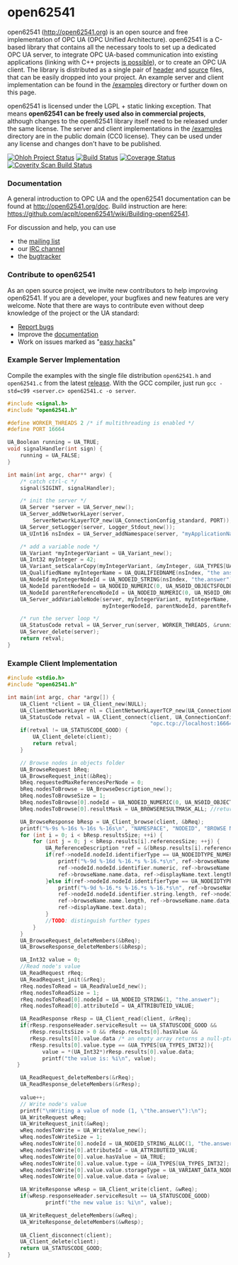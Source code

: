 open62541
=========

open62541 (http://open62541.org) is an open source and free implementation of OPC UA (OPC Unified Architecture). open62541 is a C-based library that contains all the necessary tools to set up a dedicated OPC UA server, to integrate OPC UA-based communication into existing applications (linking with C++ projects [is possible](examples/server.cpp)), or to create an OPC UA client. The library is distributed as a single pair of [header](http://open62541.org/open62541.h) and [source](http://open62541.org/open62541.c) files, that can be easily dropped into your project. An example server and client implementation can be found in the [/examples](examples/) directory or further down on this page.

open62541 is licensed under the LGPL + static linking exception. That means **open62541 can be freely used also in commercial projects**, although changes to the open62541 library itself need to be released under the same license. The server and client implementations in the [/examples](examples/) directory are in the public domain (CC0 license). They can be used under any license and changes don't have to be published.

[![Ohloh Project Status](https://www.ohloh.net/p/open62541/widgets/project_thin_badge.gif)](https://www.ohloh.net/p/open62541)
[![Build Status](https://travis-ci.org/acplt/open62541.png?branch=master)](https://travis-ci.org/acplt/open62541)
[![Coverage Status](https://coveralls.io/repos/acplt/open62541/badge.png?branch=master)](https://coveralls.io/r/acplt/open62541?branch=master)
[![Coverity Scan Build Status](https://scan.coverity.com/projects/1864/badge.svg)](https://scan.coverity.com/projects/1864)

### Documentation
A general introduction to OPC UA and the open62541 documentation can be found at http://open62541.org/doc.
Build instruction are here: https://github.com/acplt/open62541/wiki/Building-open62541.

For discussion and help, you can use
- the [mailing list](https://groups.google.com/d/forum/open62541)
- our [IRC channel](http://webchat.freenode.net/?channels=%23open62541)
- the [bugtracker](https://github.com/acplt/open62541/issues)

### Contribute to open62541
As an open source project, we invite new contributors to help improving open62541. If you are a developer, your bugfixes and new features are very welcome. Note that there are ways to contribute even without deep knowledge of the project or the UA standard:
- [Report bugs](https://github.com/acplt/open62541/issues)
- Improve the [documentation](http://open62541.org/doc)
- Work on issues marked as "[easy hacks](https://github.com/acplt/open62541/labels/easy%20hack)"

### Example Server Implementation
Compile the examples with the single file distribution `open62541.h` and `open62541.c` from the latest [release](https://github.com/acplt/open62541/releases).
With the GCC compiler, just run ```gcc -std=c99 <server.c> open62541.c -o server```.
```c
#include <signal.h>
#include "open62541.h"

#define WORKER_THREADS 2 /* if multithreading is enabled */
#define PORT 16664

UA_Boolean running = UA_TRUE;
void signalHandler(int sign) {
    running = UA_FALSE;
}

int main(int argc, char** argv) {
    /* catch ctrl-c */
    signal(SIGINT, signalHandler);

    /* init the server */
    UA_Server *server = UA_Server_new();
    UA_Server_addNetworkLayer(server,
        ServerNetworkLayerTCP_new(UA_ConnectionConfig_standard, PORT));
    UA_Server_setLogger(server, Logger_Stdout_new());
    UA_UInt16 nsIndex = UA_Server_addNamespace(server, "myApplicationNamespace");

    /* add a variable node */
    UA_Variant *myIntegerVariant = UA_Variant_new();
    UA_Int32 myInteger = 42;
    UA_Variant_setScalarCopy(myIntegerVariant, &myInteger, &UA_TYPES[UA_TYPES_INT32]);
    UA_QualifiedName myIntegerName = UA_QUALIFIEDNAME(nsIndex, "the answer");
    UA_NodeId myIntegerNodeId = UA_NODEID_STRING(nsIndex, "the.answer");
    UA_NodeId parentNodeId = UA_NODEID_NUMERIC(0, UA_NS0ID_OBJECTSFOLDER);
    UA_NodeId parentReferenceNodeId = UA_NODEID_NUMERIC(0, UA_NS0ID_ORGANIZES);
    UA_Server_addVariableNode(server, myIntegerVariant, myIntegerName,
                              myIntegerNodeId, parentNodeId, parentReferenceNodeId);

    /* run the server loop */
    UA_StatusCode retval = UA_Server_run(server, WORKER_THREADS, &running);
    UA_Server_delete(server);
    return retval;
}
```

### Example Client Implementation
```c
#include <stdio.h>
#include "open62541.h"

int main(int argc, char *argv[]) {
    UA_Client *client = UA_Client_new(NULL);
    UA_ClientNetworkLayer nl = ClientNetworkLayerTCP_new(UA_ConnectionConfig_standard);
    UA_StatusCode retval = UA_Client_connect(client, UA_ConnectionConfig_standard, nl,
                                             "opc.tcp://localhost:16664");
    if(retval != UA_STATUSCODE_GOOD) {
        UA_Client_delete(client);
    	return retval;
    }

    // Browse nodes in objects folder    
    UA_BrowseRequest bReq;
    UA_BrowseRequest_init(&bReq);
    bReq.requestedMaxReferencesPerNode = 0;
    bReq.nodesToBrowse = UA_BrowseDescription_new();
    bReq.nodesToBrowseSize = 1;
    bReq.nodesToBrowse[0].nodeId = UA_NODEID_NUMERIC(0, UA_NS0ID_OBJECTSFOLDER); //browse objects folder
    bReq.nodesToBrowse[0].resultMask = UA_BROWSERESULTMASK_ALL;	//return everything

    UA_BrowseResponse bResp = UA_Client_browse(client, &bReq);
    printf("%-9s %-16s %-16s %-16s\n", "NAMESPACE", "NODEID", "BROWSE NAME", "DISPLAY NAME");
    for (int i = 0; i < bResp.resultsSize; ++i) {
        for (int j = 0; j < bResp.results[i].referencesSize; ++j) {
            UA_ReferenceDescription *ref = &(bResp.results[i].references[j]);
            if(ref->nodeId.nodeId.identifierType == UA_NODEIDTYPE_NUMERIC){
                printf("%-9d %-16d %-16.*s %-16.*s\n", ref->browseName.namespaceIndex,
                ref->nodeId.nodeId.identifier.numeric, ref->browseName.name.length, 
                ref->browseName.name.data, ref->displayName.text.length, ref->displayName.text.data);
            }else if(ref->nodeId.nodeId.identifierType == UA_NODEIDTYPE_STRING){
                printf("%-9d %-16.*s %-16.*s %-16.*s\n", ref->browseName.namespaceIndex,
                ref->nodeId.nodeId.identifier.string.length, ref->nodeId.nodeId.identifier.string.data,
                ref->browseName.name.length, ref->browseName.name.data, ref->displayName.text.length,
                ref->displayName.text.data);
            }
            //TODO: distinguish further types
        }
    }
    UA_BrowseRequest_deleteMembers(&bReq);
    UA_BrowseResponse_deleteMembers(&bResp);

    UA_Int32 value = 0;	
    //Read node's value
    UA_ReadRequest rReq;
    UA_ReadRequest_init(&rReq);
    rReq.nodesToRead = UA_ReadValueId_new();
    rReq.nodesToReadSize = 1;
    rReq.nodesToRead[0].nodeId = UA_NODEID_STRING(1, "the.answer");
    rReq.nodesToRead[0].attributeId = UA_ATTRIBUTEID_VALUE;

    UA_ReadResponse rResp = UA_Client_read(client, &rReq);
    if(rResp.responseHeader.serviceResult == UA_STATUSCODE_GOOD &&
       rResp.resultsSize > 0 && rResp.results[0].hasValue &&
       rResp.results[0].value.data /* an empty array returns a null-ptr */ &&
       rResp.results[0].value.type == &UA_TYPES[UA_TYPES_INT32]){
           value = *(UA_Int32*)rResp.results[0].value.data;
           printf("the value is: %i\n", value);
   }

    UA_ReadRequest_deleteMembers(&rReq);
    UA_ReadResponse_deleteMembers(&rResp);
    
    value++;
	// Write node's value
	printf("\nWriting a value of node (1, \"the.answer\"):\n");
	UA_WriteRequest wReq;
	UA_WriteRequest_init(&wReq);
	wReq.nodesToWrite = UA_WriteValue_new();
	wReq.nodesToWriteSize = 1;
	wReq.nodesToWrite[0].nodeId = UA_NODEID_STRING_ALLOC(1, "the.answer"); /* assume this node exists */
	wReq.nodesToWrite[0].attributeId = UA_ATTRIBUTEID_VALUE;
	wReq.nodesToWrite[0].value.hasValue = UA_TRUE;
	wReq.nodesToWrite[0].value.value.type = &UA_TYPES[UA_TYPES_INT32];
	wReq.nodesToWrite[0].value.value.storageType = UA_VARIANT_DATA_NODELETE; //do not free the integer on deletion
	wReq.nodesToWrite[0].value.value.data = &value;

	UA_WriteResponse wResp = UA_Client_write(client, &wReq);
	if(wResp.responseHeader.serviceResult == UA_STATUSCODE_GOOD)
			printf("the new value is: %i\n", value);

	UA_WriteRequest_deleteMembers(&wReq);
	UA_WriteResponse_deleteMembers(&wResp);
    
    UA_Client_disconnect(client);
    UA_Client_delete(client);
    return UA_STATUSCODE_GOOD;
}
```
